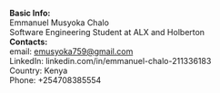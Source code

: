 **Basic Info:**</br>
Emmanuel Musyoka Chalo</br>
Software Engineering Student at ALX and Holberton</br>
**Contacts:**</br>
email: emusyoka759@gmail.com</br>
LinkedIn: linkedin.com/in/emmanuel-chalo-211336183</br>
Country: Kenya</br>
Phone: +254708385554<br>
